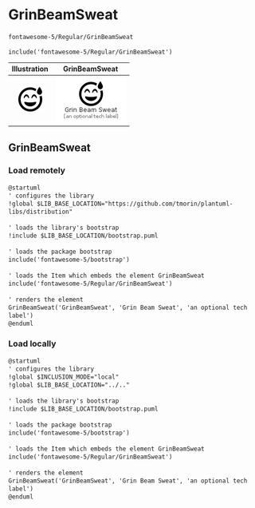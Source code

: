 # GrinBeamSweat


```text
fontawesome-5/Regular/GrinBeamSweat
```

```text
include('fontawesome-5/Regular/GrinBeamSweat')
```



| Illustration | GrinBeamSweat |
| :---: | :---: |
| ![illustration for Illustration](../../fontawesome-5/Regular/GrinBeamSweat.png) | ![illustration for GrinBeamSweat](../../fontawesome-5/Regular/GrinBeamSweat.Local.png) |




## GrinBeamSweat

### Load remotely
```plantuml
@startuml
' configures the library
!global $LIB_BASE_LOCATION="https://github.com/tmorin/plantuml-libs/distribution"

' loads the library's bootstrap
!include $LIB_BASE_LOCATION/bootstrap.puml

' loads the package bootstrap
include('fontawesome-5/bootstrap')

' loads the Item which embeds the element GrinBeamSweat
include('fontawesome-5/Regular/GrinBeamSweat')

' renders the element
GrinBeamSweat('GrinBeamSweat', 'Grin Beam Sweat', 'an optional tech label')
@enduml
```

### Load locally
```plantuml
@startuml
' configures the library
!global $INCLUSION_MODE="local"
!global $LIB_BASE_LOCATION="../.."

' loads the library's bootstrap
!include $LIB_BASE_LOCATION/bootstrap.puml

' loads the package bootstrap
include('fontawesome-5/bootstrap')

' loads the Item which embeds the element GrinBeamSweat
include('fontawesome-5/Regular/GrinBeamSweat')

' renders the element
GrinBeamSweat('GrinBeamSweat', 'Grin Beam Sweat', 'an optional tech label')
@enduml
```

